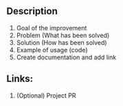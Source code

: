 ## Description
1. Goal of the improvement
2. Problem (What has been solved)
3. Solution (How has been solved)
5. Example of usage (code)
6. Create documentation and add link

## Links:
1. (Optional) Project PR
